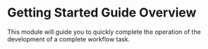 # Getting Started Guide Overview

This module will guide you to quickly complete the operation of the development of a complete workflow task.
